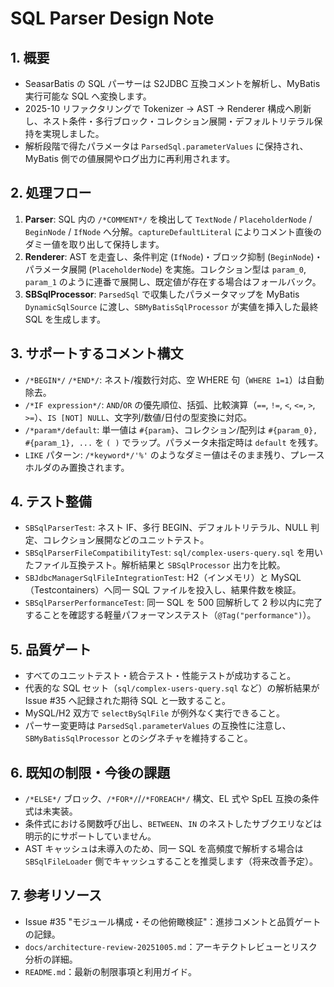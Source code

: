 # SQL Parser Design Note

## 1. 概要
- SeasarBatis の SQL パーサーは S2JDBC 互換コメントを解析し、MyBatis 実行可能な SQL へ変換します。
- 2025-10 リファクタリングで Tokenizer → AST → Renderer 構成へ刷新し、ネスト条件・多行ブロック・コレクション展開・デフォルトリテラル保持を実現しました。
- 解析段階で得たパラメータは `ParsedSql.parameterValues` に保持され、MyBatis 側での値展開やログ出力に再利用されます。

## 2. 処理フロー
1. **Parser**: SQL 内の `/*COMMENT*/` を検出して `TextNode` / `PlaceholderNode` / `BeginNode` / `IfNode` へ分解。`captureDefaultLiteral` によりコメント直後のダミー値を取り出して保持します。
2. **Renderer**: AST を走査し、条件判定 (`IfNode`)・ブロック抑制 (`BeginNode`)・パラメータ展開 (`PlaceholderNode`) を実施。コレクション型は `param_0`, `param_1` のように連番で展開し、既定値が存在する場合はフォールバック。
3. **SBSqlProcessor**: `ParsedSql` で収集したパラメータマップを MyBatis `DynamicSqlSource` に渡し、`SBMyBatisSqlProcessor` が実値を挿入した最終 SQL を生成します。

## 3. サポートするコメント構文
- `/*BEGIN*/` `/*END*/`: ネスト/複数行対応、空 WHERE 句（`WHERE 1=1`）は自動除去。
- `/*IF expression*/`: `AND`/`OR` の優先順位、括弧、比較演算（`==`, `!=`, `<`, `<=`, `>`, `>=`）、`IS [NOT] NULL`、文字列/数値/日付の型変換に対応。
- `/*param*/default`: 単一値は `#{param}`、コレクション/配列は `#{param_0}, #{param_1}, ...` を `( )` でラップ。パラメータ未指定時は `default` を残す。
- `LIKE` パターン: `/*keyword*/'%'` のようなダミー値はそのまま残り、プレースホルダのみ置換されます。

## 4. テスト整備
- `SBSqlParserTest`: ネスト IF、多行 BEGIN、デフォルトリテラル、NULL 判定、コレクション展開などのユニットテスト。
- `SBSqlParserFileCompatibilityTest`: `sql/complex-users-query.sql` を用いたファイル互換テスト。解析結果と `SBSqlProcessor` 出力を比較。
- `SBJdbcManagerSqlFileIntegrationTest`: H2（インメモリ）と MySQL（Testcontainers）へ同一 SQL ファイルを投入し、結果件数を検証。
- `SBSqlParserPerformanceTest`: 同一 SQL を 500 回解析して 2 秒以内に完了することを確認する軽量パフォーマンステスト（`@Tag("performance")`）。

## 5. 品質ゲート
- すべてのユニットテスト・統合テスト・性能テストが成功すること。
- 代表的な SQL セット（`sql/complex-users-query.sql` など）の解析結果が Issue #35 へ記録された期待 SQL と一致すること。
- MySQL/H2 双方で `selectBySqlFile` が例外なく実行できること。
- パーサー変更時は `ParsedSql.parameterValues` の互換性に注意し、`SBMyBatisSqlProcessor` とのシグネチャを維持すること。

## 6. 既知の制限・今後の課題
- `/*ELSE*/` ブロック、`/*FOR*/`/`/*FOREACH*/` 構文、EL 式や SpEL 互換の条件式は未実装。
- 条件式における関数呼び出し、`BETWEEN`、`IN` のネストしたサブクエリなどは明示的にサポートしていません。
- AST キャッシュは未導入のため、同一 SQL を高頻度で解析する場合は `SBSqlFileLoader` 側でキャッシュすることを推奨します（将来改善予定）。

## 7. 参考リソース
- Issue #35 "モジュール構成・その他俯瞰検証"：進捗コメントと品質ゲートの記録。
- `docs/architecture-review-20251005.md`：アーキテクトレビューとリスク分析の詳細。
- `README.md`：最新の制限事項と利用ガイド。
